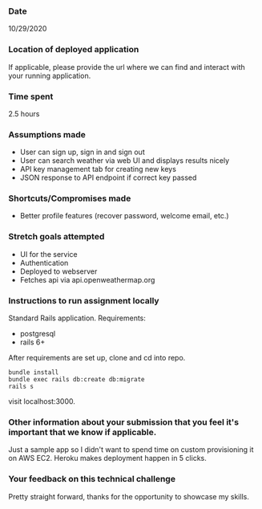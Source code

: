### Date
10/29/2020
### Location of deployed application
If applicable, please provide the url where we can find and interact with your running application.
### Time spent
2.5 hours
### Assumptions made
- User can sign up, sign in and sign out
- User can search weather via web UI and displays results nicely
- API key management tab for creating new keys
- JSON response to API endpoint if correct key passed
### Shortcuts/Compromises made
- Better profile features (recover password, welcome email, etc.)
### Stretch goals attempted
- UI for the service
- Authentication
- Deployed to webserver
- Fetches api via api.openweathermap.org
### Instructions to run assignment locally
Standard Rails application.
Requirements:
- postgresql
- rails 6+

After requirements are set up, clone and cd into repo.
```
bundle install
bundle exec rails db:create db:migrate
rails s
```
visit localhost:3000.
### Other information about your submission that you feel it's important that we know if applicable.
Just a sample app so I didn't want to spend time on custom provisioning it on AWS EC2. Heroku makes deployment happen in 5 clicks.
### Your feedback on this technical challenge
Pretty straight forward, thanks for the opportunity to showcase my skills.
